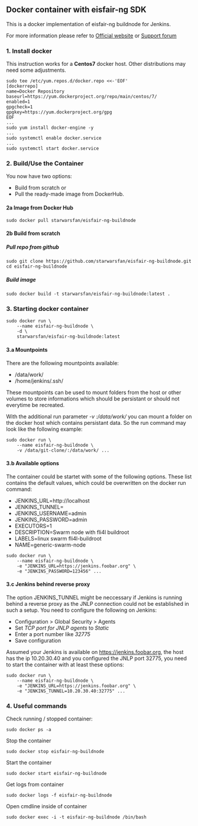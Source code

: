 ## Docker container with eisfair-ng SDK
 
 This is a docker implementation of eisfair-ng buildnode for Jenkins.

 For more information please refer to 
 [Official website](https://web.nettworks.org/wiki/display/eng/eisfair-ng+Wiki) 
 or [Support forum](https://web.nettworks.org/forum/)

### 1. Install docker

 This instruction works for a <b>Centos7</b> docker host. Other distributions 
 may need some adjustments.

```shell
sudo tee /etc/yum.repos.d/docker.repo <<-'EOF'
[dockerrepo]
name=Docker Repository
baseurl=https://yum.dockerproject.org/repo/main/centos/7/
enabled=1
gpgcheck=1
gpgkey=https://yum.dockerproject.org/gpg
EOF
...
sudo yum install docker-engine -y
...
sudo systemctl enable docker.service
...
sudo systemctl start docker.service
```

### 2. Build/Use the Container

You now have two options: 
- Build from scratch or 
- Pull the ready-made image from DockerHub. 

#### 2a Image from Docker Hub

```shell
sudo docker pull starwarsfan/eisfair-ng-buildnode
```

#### 2b Build from scratch

##### Pull repo from github

```shell
sudo git clone https://github.com/starwarsfan/eisfair-ng-buildnode.git
cd eisfair-ng-buildnode
```

##### Build image

```shell
sudo docker build -t starwarsfan/eisfair-ng-buildnode:latest .
```

### 3. Starting docker container

```shell
sudo docker run \
    --name eisfair-ng-buildnode \
    -d \
    starwarsfan/eisfair-ng-buildnode:latest
```

#### 3.a Mountpoints

There are the following mountpoints available:

 * /data/work/
 * /home/jenkins/.ssh/

These mountpoints can be used to mount folders from the host or other volumes
to store informations which should be persistant or should not everytime be 
recreated.

With the additional run parameter _-v <host-folder>:/data/work/_ you can mount 
a folder on the docker host which contains persistant data. So the run command 
may look like the following example:

```shell
sudo docker run \ 
    --name eisfair-ng-buildnode \
    -v /data/git-clone/:/data/work/ ...
```

#### 3.b Available options

The container could be startet with some of the following options. These list 
contains the default values, which could be overwritten on the docker run
command: 

 * JENKINS_URL=http://localhost
 * JENKINS_TUNNEL=
 * JENKINS_USERNAME=admin
 * JENKINS_PASSWORD=admin
 * EXECUTORS=1
 * DESCRIPTION=Swarm node with fli4l buildroot
 * LABELS=linux swarm fli4l-buildroot
 * NAME=generic-swarm-node

```shell
sudo docker run \
    --name eisfair-ng-buildnode \
    -e "JENKINS_URL=https://jenkins.foobar.org" \
    -e "JENKINS_PASSWORD=123456" ...
```

#### 3.c Jenkins behind reverse proxy

The option JENKINS_TUNNEL might be neccessary if Jenkins is running behind
a reverse proxy as the JNLP connection could not be established in such a 
setup. You need to configure the following on Jenkins:
 
 * Configuration > Global Security > Agents
 * Set _TCP port for JNLP agents_ to _Static_
 * Enter a port number like _32775_
 * Save configuration

Assumed your Jenkins is available on https://jenkins.foobar.org, the host has 
the ip 10.20.30.40 and you configured the JNLP port 32775, you need to start 
the container with at least these options:

```shell
sudo docker run \
    --name eisfair-ng-buildnode \
    -e "JENKINS_URL=https://jenkins.foobar.org" \
    -e "JENKINS_TUNNEL=10.20.30.40:32775" ...
```

### 4. Useful commands

Check running / stopped container:

```shell
sudo docker ps -a
```

Stop the container

```shell
sudo docker stop eisfair-ng-buildnode
```

Start the container

```shell
sudo docker start eisfair-ng-buildnode
```

Get logs from container

```shell
sudo docker logs -f eisfair-ng-buildnode
```

Open cmdline inside of container

```shell
sudo docker exec -i -t eisfair-ng-buildnode /bin/bash
```
